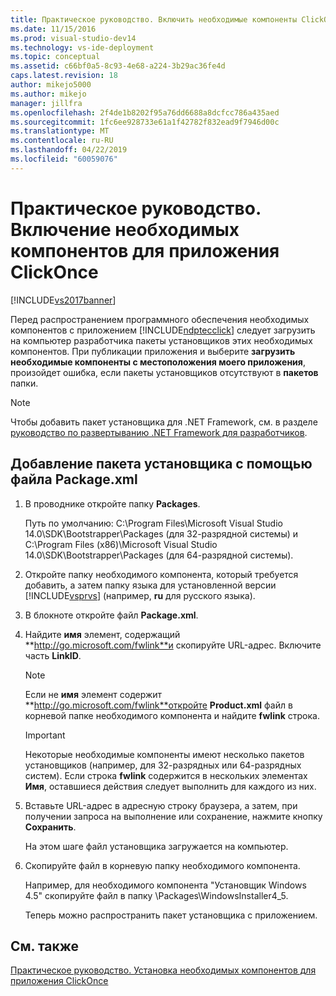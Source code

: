 ```yaml
---
title: Практическое руководство. Включить необходимые компоненты ClickOnce-приложения | Документация Майкрософт
ms.date: 11/15/2016
ms.prod: visual-studio-dev14
ms.technology: vs-ide-deployment
ms.topic: conceptual
ms.assetid: c66bf0a5-8c93-4e68-a224-3b29ac36fe4d
caps.latest.revision: 18
author: mikejo5000
ms.author: mikejo
manager: jillfra
ms.openlocfilehash: 2f4de1b8202f95a76dd6688a8dcfcc786a435aed
ms.sourcegitcommit: 1fc6ee928733e61a1f42782f832ead9f7946d00c
ms.translationtype: MT
ms.contentlocale: ru-RU
ms.lasthandoff: 04/22/2019
ms.locfileid: "60059076"
---
```

# <a name="how-to-include-prerequisites-with-a-clickonce-application"></a>Практическое руководство. Включение необходимых компонентов для приложения ClickOnce
[!INCLUDE[vs2017banner](../includes/vs2017banner.md)]

Перед распространением программного обеспечения необходимых компонентов с приложением [!INCLUDE[ndptecclick](../includes/ndptecclick-md.md)] следует загрузить на компьютер разработчика пакеты установщиков этих необходимых компонентов. При публикации приложения и выберите **загрузить необходимые компоненты с местоположения моего приложения**, произойдет ошибка, если пакеты установщиков отсутствуют в **пакетов** папки.  
  
> [!NOTE]
>  Чтобы добавить пакет установщика для .NET Framework, см. в разделе [руководство по развертыванию .NET Framework для разработчиков](http://msdn.microsoft.com/library/ee942965\(v=vs.110\).aspx).  
  
## <a name="Package"></a> Добавление пакета установщика с помощью файла Package.xml  
  
1. В проводнике откройте папку **Packages**.  
  
     Путь по умолчанию: C:\Program Files\Microsoft Visual Studio 14.0\SDK\Bootstrapper\Packages (для 32-разрядной системы) и C:\Program Files (x86)\Microsoft Visual Studio 14.0\SDK\Bootstrapper\Packages (для 64-разрядной системы).  
  
2. Откройте папку необходимого компонента, который требуется добавить, а затем папку языка для установленной версии [!INCLUDE[vsprvs](../includes/vsprvs-md.md)] (например, **ru** для русского языка).  
  
3. В блокноте откройте файл **Package.xml**.  
  
4. Найдите **имя** элемент, содержащий **http://go.microsoft.com/fwlink**и скопируйте URL-адрес. Включите часть **LinkID**.  
  
    > [!NOTE]
    >  Если не **имя** элемент содержит **http://go.microsoft.com/fwlink**откройте **Product.xml** файл в корневой папке необходимого компонента и найдите **fwlink** строка.  
  
    > [!IMPORTANT]
    >  Некоторые необходимые компоненты имеют несколько пакетов установщиков (например, для 32-разрядных или 64-разрядных систем). Если строка **fwlink** содержится в нескольких элементах **Имя**, оставшиеся действия следует выполнить для каждого из них.  
  
5. Вставьте URL-адрес в адресную строку браузера, а затем, при получении запроса на выполнение или сохранение, нажмите кнопку **Сохранить**.  
  
     На этом шаге файл установщика загружается на компьютер.  
  
6. Скопируйте файл в корневую папку необходимого компонента.  
  
     Например, для необходимого компонента "Установщик Windows 4.5" скопируйте файл в папку \Packages\WindowsInstaller4_5.  
  
     Теперь можно распространить пакет установщика с приложением.  
  
## <a name="see-also"></a>См. также  
 [Практическое руководство. Установка необходимых компонентов для приложения ClickOnce](../deployment/how-to-install-prerequisites-with-a-clickonce-application.md)
